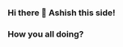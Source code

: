 ### Hi there 👋 Ashish this side!
### How you all doing?

<!--
**Ashish1-cell/Ashish1-cell** is a ✨ _special_ ✨ repository because its `README.md` (this file) appears on your GitHub profile.

Here are some ideas to get you started:

- 🌱 I’m currently learning Pyhton 
- 🤔 I’m looking for help with ...
- 💬 Ask me about python related querries
- 📫 How to reach me: e-mail- vatsaashish11@gmail.com

-->
